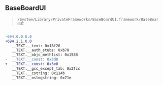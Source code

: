 ## BaseBoardUI

> `/System/Library/PrivateFrameworks/BaseBoardUI.framework/BaseBoardUI`

```diff

-694.0.0.0.0
+694.2.1.0.0
   __TEXT.__text: 0x18f20
   __TEXT.__auth_stubs: 0xb70
   __TEXT.__objc_methlist: 0x1588
-  __TEXT.__const: 0x3d8
+  __TEXT.__const: 0x3e8
   __TEXT.__gcc_except_tab: 0x2fcc
   __TEXT.__cstring: 0x114b
   __TEXT.__oslogstring: 0x71e

```
